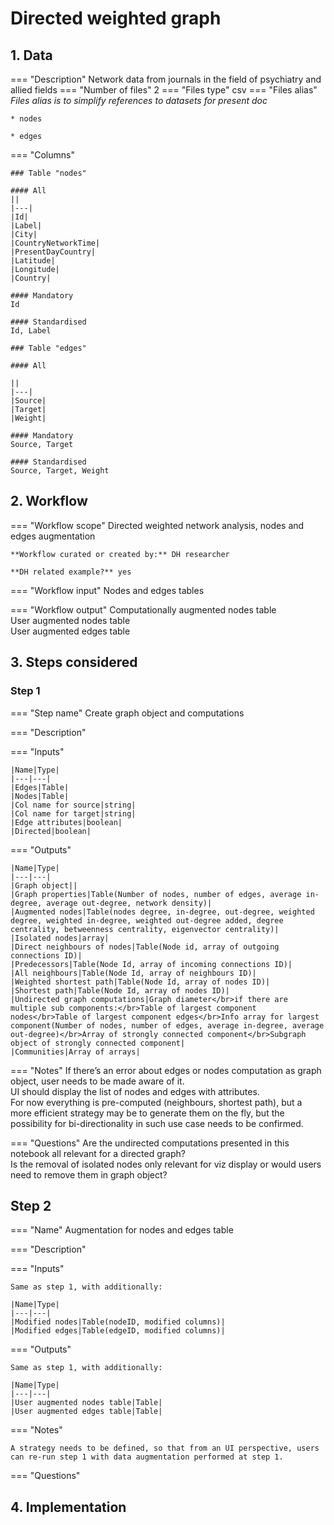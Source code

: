 
# Directed weighted graph
## 1. Data
=== "Description"
    Network data from journals in the field of psychiatry and allied fields
=== "Number of files"
    2
=== "Files type"
    csv
=== "Files alias"
    *Files alias is to simplify references to datasets for present doc*
    
    * nodes

    * edges

=== "Columns"
    
    ### Table "nodes"
    
    #### All
    ||
    |---|
    |Id|
    |Label|
    |City|
    |CountryNetworkTime|
    |PresentDayCountry|
    |Latitude|
    |Longitude|
    |Country|

    #### Mandatory
    Id

    #### Standardised
    Id, Label

    ### Table "edges"
    
    #### All

    ||
    |---|
    |Source|
    |Target|
    |Weight|

    #### Mandatory
    Source, Target

    #### Standardised
    Source, Target, Weight


## 2. Workflow

=== "Workflow scope"
    Directed weighted network analysis, nodes and edges augmentation

    **Workflow curated or created by:** DH researcher
    
    **DH related example?** yes

=== "Workflow input"
    Nodes and edges tables

=== "Workflow output"
    Computationally augmented nodes table</br>
    User augmented nodes table</br>
    User augmented edges table</br>

## 3. Steps considered

### Step 1

=== "Step name"
    Create graph object and computations

=== "Description"


=== "Inputs"

    |Name|Type|
    |---|---|
    |Edges|Table|
    |Nodes|Table|
    |Col name for source|string|
    |Col name for target|string|
    |Edge attributes|boolean|
    |Directed|boolean|

=== "Outputs"

    |Name|Type|
    |---|---|
    |Graph object||
    |Graph properties|Table(Number of nodes, number of edges, average in-degree, average out-degree, network density)|
    |Augmented nodes|Table(nodes degree, in-degree, out-degree, weighted degree, weighted in-degree, weighted out-degree added, degree centrality, betweenness centrality, eigenvector centrality)|
    |Isolated nodes|array|
    |Direct neighbours of nodes|Table(Node id, array of outgoing connections ID)|
    |Predecessors|Table(Node Id, array of incoming connections ID)|
    |All neighbours|Table(Node Id, array of neighbours ID)|
    |Weighted shortest path|Table(Node Id, array of nodes ID)|
    |Shortest path|Table(Node Id, array of nodes ID)|
    |Undirected graph computations|Graph diameter</br>if there are multiple sub components:</br>Table of largest component nodes</br>Table of largest component edges</br>Info array for largest component(Number of nodes, number of edges, average in-degree, average out-degree)</br>Array of strongly connected component</br>Subgraph object of strongly connected component|
    |Communities|Array of arrays|

=== "Notes"
    If there’s an error about edges or nodes computation as graph object, user needs to be made aware of it.</br>
    UI should display the list of nodes and edges with attributes.</br>
    For now everything is pre-computed (neighbours, shortest path), but a more efficient strategy may be to generate them on the fly, but the possibility for bi-directionality in such use case needs to be confirmed.

=== "Questions"
    Are the undirected computations presented in this notebook all relevant for a directed graph?</br>
    Is the removal of isolated nodes only relevant for viz display or would users need to remove them in graph object?

## Step 2

=== "Name"
    Augmentation for nodes and edges table

=== "Description"

=== "Inputs"    

    Same as step 1, with additionally:

    |Name|Type|
    |---|---|
    |Modified nodes|Table(nodeID, modified columns)|
    |Modified edges|Table(edgeID, modified columns)|

=== "Outputs"

    Same as step 1, with additionally:

    |Name|Type|
    |---|---|
    |User augmented nodes table|Table|
    |User augmented edges table|Table|

=== "Notes"

    A strategy needs to be defined, so that from an UI perspective, users can re-run step 1 with data augmentation performed at step 1.

=== "Questions"

## 4. Implementation